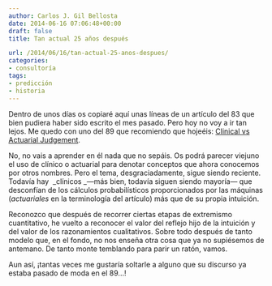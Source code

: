 ```yaml
---
author: Carlos J. Gil Bellosta
date: 2014-06-16 07:06:48+00:00
draft: false
title: Tan actual 25 años después

url: /2014/06/16/tan-actual-25-anos-despues/
categories:
- consultoría
tags:
- predicción
- historia
---
```


Dentro de unos días os copiaré aquí unas líneas de un artículo del 83 que bien pudiera haber sido escrito el mes pasado. Pero hoy no voy a ir tan lejos. Me quedo con uno del 89 que recomiendo que hojeéis: [Clinical vs Actuarial Judgement](http://apsychoserver.psych.arizona.edu/JJBAReprints/PSYC621/Dawes_Faust_Meehl_Clinical_vs_actuarial_assessments_1989.pdf).

No, no vais a aprender en él nada que no sepáis. Os podrá parecer viejuno el uso de clínico o actuarial para denotar conceptos que ahora conocemos por otros nombres. Pero el tema, desgraciadamente, sigue siendo reciente. Todavía hay  _clínicos _—más bien, todavía siguen siendo mayoría— que desconfían de los cálculos probabilísticos proporcionados por las máquinas (_actuariales_ en la terminología del artículo) más que de su propia intuición.

Reconozco que después de recorrer ciertas etapas de extremismo cuantitativo, he vuelto a reconocer el valor del reflejo hijo de la intuición y del valor de los razonamientos cualitativos. Sobre todo después de tanto modelo que, en el fondo, no nos enseña otra cosa que ya no supiésemos de antemano. De tanto monte temblando para parir un ratón, vamos.

Aun así, ¡tantas veces me gustaría soltarle a alguno que su discurso ya estaba pasado de moda en el 89...!
